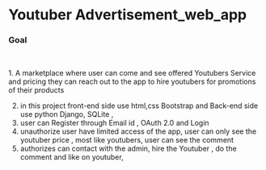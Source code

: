 <h1> Youtuber Advertisement_web_app</h1>
<h3>Goal</h3>
    <br/>
    <p>
    1.    A marketplace where user can come and see offered Youtubers Service
and pricing they can reach out to the app to hire youtubers for
promotions of their products

2. in this project front-end side use html,css Bootstrap and Back-end
side use python Django, SQLite ,
3. user can Register through Email id , OAuth 2.0 and Login
4. unauthorize user have limited access of the app, user can only see the
youtuber price , most like youtubers, user can see the comment
5. authorizes can contact with the admin, hire the Youtuber , do the
comment and like on youtuber,
    </p>